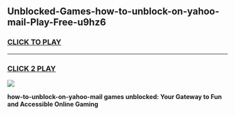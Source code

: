 
## Unblocked-Games-how-to-unblock-on-yahoo-mail-Play-Free-u9hz6
<h3>
<a href="https://premium76.site?title=how-to-unblock-on-yahoo-mail&ref=18A1">CLICK TO PLAY</a></h3>
<hr>

<h3>
<a href="https://premium76.site?title=how-to-unblock-on-yahoo-mail&ref=18A1">CLICK 2 PLAY</a>
  
</h3>

<a href="https://premium76.site?title=how-to-unblock-on-yahoo-mail&ref=18A1"><img src="https://clearcache.store/games.png"></a>


**how-to-unblock-on-yahoo-mail games unblocked: Your Gateway to Fun and Accessible Online Gaming**
